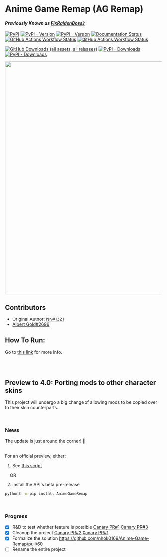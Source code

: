 # Anime Game Remap (AG Remap)
#### *Previously Known as <ins>FixRaidenBoss2</ins>*
[![PyPI](https://img.shields.io/pypi/pyversions/FixRaidenBoss2)](https://www.python.org/downloads/)
[![PyPI - Version](https://img.shields.io/pypi/v/FixRaidenBoss2?label=FixRaidenBoss2%20pypi)](https://pypi.org/project/FixRaidenBoss2/)
[![PyPI - Version](https://img.shields.io/pypi/v/AnimeGameRemap?label=AG%20Remap%20pypi)](https://pypi.org/project/AnimeGameRemap/)
[![Documentation Status](https://readthedocs.org/projects/anime-game-remap/badge/?version=latest)](https://anime-game-remap.readthedocs.io/en/latest/?badge=latest)
[![GitHub Actions Workflow Status](https://img.shields.io/github/actions/workflow/status/nhok0169/Anime-Game-Remap/unit-tests.yml?label=Unit%20Tests)](https://github.com/nhok0169/Anime-Game-Remap/actions/workflows/unit-tests.yml)
[![GitHub Actions Workflow Status](https://img.shields.io/github/actions/workflow/status/nhok0169/Anime-Game-Remap/integration-tests.yml?label=Integration%20Tests)](https://github.com/nhok0169/Anime-Game-Remap/actions/workflows/integration-tests.yml)

[![GitHub Downloads (all assets, all releases)](https://img.shields.io/github/downloads/nhok0169/Anime-Game-Remap/total?label=Github%20Downloads)](https://github.com/nhok0169/Anime-Game-Remap/releases/latest)
[![PyPI - Downloads](https://img.shields.io/pypi/dm/FixRaidenBoss2?label=FixRaidenBoss2%20Pypi%20Downloads)](https://pypi.org/project/FixRaidenBoss2/)
[![PyPI - Downloads](https://img.shields.io/pypi/dm/AnimeGameRemap?label=AG%20Remap%20Pypi%20Downloads)](https://pypi.org/project/AnimeGameRemap)



<a href="https://github.com/nhok0169/Anime-Game-Remap/tree/nhok0169/Anime%20Game%20Remap%20(for%20all%20users)/api"><img alt="" src="https://github.com/nhok0169/Anime-Game-Remap/blob/nhok0169/Docs/src/_static/images/AGRemapBanner.png" style="width:750px; height: auto;"></a>

## Contributors
- Original Author: [NK#1321](https://discordapp.com/users/277117247523389450)
- [Albert Gold#2696](https://github.com/Alex-Au1)


## How To Run:
Go to [this link](https://github.com/nhok0169/Anime-Game-Remap/tree/nhok0169/Anime%20Game%20Remap%20(for%20all%20users)/api) for more info.


<br>
<br>

## Preview to 4.0: Porting mods to other character skins
This project will undergo a big change of allowing mods to be copied over to their skin counterparts.

<br>

### News
The update is just around the corner! :tada: 

<br>
For an official preview, either:

1. See [this script](https://github.com/nhok0169/Anime-Game-Remap/blob/nhok0169/Anime%20Game%20Remap%20(for%20all%20users)/script%20build/src/FixRaidenBoss2/AGRemap.py)

&nbsp;&nbsp;&nbsp; OR

2. install the API's beta pre-release
```bash
python3 -m pip install AnimeGameRemap
```

<br>

### Progress
- [x] R&D to test whether feature is possible  [Canary PR#1](https://github.com/Alex-Au1/Anime-Game-Remap/pull/1) [Canary PR#3](https://github.com/Alex-Au1/Anime-Game-Remap/pull/3)
- [x] Cleanup the project [Canary PR#2](https://github.com/Alex-Au1/Anime-Game-Remap/pull/2) [Canary PR#1](https://github.com/Alex-Au1/Anime-Game-Remap/pull/1)
- [x] Formalize the solution https://github.com/nhok0169/Anime-Game-Remap/pull/60
- [ ] Rename the entire project
